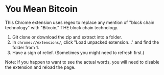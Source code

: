# You Mean Bitcoin

This Chrome extension uses regex to replace any mention of "block chain technology" with "Bitcoin," THE block chain technology.

1. Git clone or download the zip and extract into a folder.
2. In `chrome://extensions/`, click "Load unpacked extension..." and find the folder from 1.
3. Have a sigh of relief. (Sometimes you might need to refresh first.)

Note: If you happen to want to see the actual words, you will need to disable the extension and reload the page.